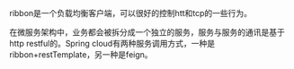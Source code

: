 ribbon是一个负载均衡客户端，可以很好的控制htt和tcp的一些行为。

在微服务架构中，业务都会被拆分成一个独立的服务，服务与服务的通讯是基于http restful的。Spring cloud有两种服务调用方式，一种是ribbon+restTemplate，另一种是feign。